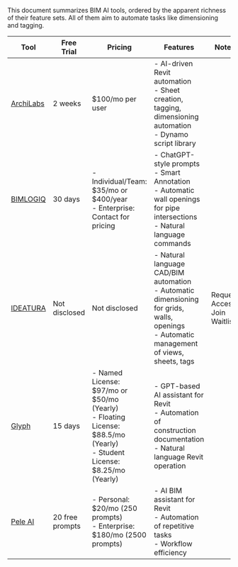 This document summarizes BIM AI tools, ordered by the apparent richness of their feature sets. All of them aim to automate tasks like dimensioning and tagging.

| Tool | Free Trial | Pricing | Features | Notes |
|---|---|---|---|---|
| [ArchiLabs](https://archilabs.ai/) | 2 weeks | $100/mo per user | - AI-driven Revit automation<br>- Sheet creation, tagging, dimensioning automation<br>- Dynamo script library | |
| [BIMLOGIQ](https://bimlogiq.com/) | 30 days | - Individual/Team: $35/mo or $400/year<br>- Enterprise: Contact for pricing | - ChatGPT-style prompts<br>- Smart Annotation<br>- Automatic wall openings for pipe intersections<br>- Natural language commands | |
| [IDEATURA](https://ideatura.ai/) | Not disclosed | Not disclosed | - Natural language CAD/BIM automation<br>- Automatic dimensioning for grids, walls, openings<br>- Automatic management of views, sheets, tags | Request Access, Join Waitlist |
| [Glyph](https://www.evolvelab.io/glyph) | 15 days | - Named License: $97/mo or $50/mo (Yearly)<br>- Floating License: $88.5/mo (Yearly)<br>- Student License: $8.25/mo (Yearly) | - GPT-based AI assistant for Revit<br>- Automation of construction documentation<br>- Natural language Revit operation | |
| [Pele AI](https.pele-assistant.online/pele) | 20 free prompts | - Personal: $20/mo (250 prompts)<br>- Enterprise: $180/mo (2500 prompts) | - AI BIM assistant for Revit<br>- Automation of repetitive tasks<br>- Workflow efficiency | |